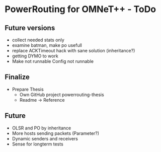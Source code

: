 PowerRouting for OMNeT++ - ToDo
===============================


Future versions
---------------

* collect needed stats only
* examine batman, make po usefull
* replace ACKTimeout hack with sane solution (inheritance?)
* getting DYMO to work 
* Make not runnable Config not runnable


Finalize
--------

* Prepare Thesis
	* Own GitHub project powerrouting-thesis
	* Readme -> Reference


Future
------

* OLSR and PO by inheritance
* More hosts sending packets (Parameter?)
* Dynamic senders and receivers
* Sense for longterm tests

